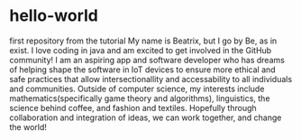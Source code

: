 # hello-world
first repository from the tutorial
My name is Beatrix, but I go by Be, as in exist. 
  I love coding in java and am excited to get involved in the GitHub community! I am an aspiring app and software developer who has dreams of helping shape the software in IoT devices to ensure more ethical and safe practices that allow intersectionallity and accessability to all individuals and communities.
  Outside of computer science, my interests include mathematics(specifically game theory and algorithms), linguistics, the science behind coffee, and fashion and textiles.
  Hopefully through collaboration and integration of ideas, we can work together, and change the world!
